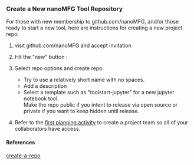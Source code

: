 ### Create a New nanoMFG Tool Repository
For those with new membership to github.com/nanoMFG, and/or those ready to start a new tool, here are instructions for creating a new project repo:  

1) visit github.com/nanoMFG and accept invitation<br>
2) Hit the "new" button :<br>
3) Select repo options and create repo.
   - Try to use a relatively short name with no spaces.<br>
   - Add a description<br>
   - Select a template such as "toolstart-jupyter" for a new jupyter notebook tool.  
Make the repo public if you intent to release via open source or private if you want to keep hidden until release.  

4) Refer to the [first planning activity](https://nanomfg.github.io/community/Planning%20Activities#review-github-accounts-and-team-membership) to create a project team so all of your collaborators have access.

#### References
[create-a-repo](https://docs.github.com/en/free-pro-team@latest/github/getting-started-with-github/create-a-repo)
